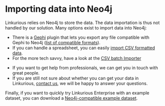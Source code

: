# Importing data into Neo4j

Linkurious relies on Neo4j to store the data.
The data importation is thus not handled by our solution.
Many options exist to import data into Neo4j:

- There is a [Gephi](https://gephi.org/) plugin that lets you export any file compatible with Gephi to Neo4j ([list of compatible formats](https://gephi.org/users/supported-graph-formats/)).
- If you can handle a spreadsheet, you can easily [import CSV formatted data](https://neo4j.com/blog/importing-data-into-neo4j-the-spreadsheet-way/).
- For the more tech savvy, have a look at the [CSV batch Importer](https://github.com/jexp/batch-import) 
<!-- 
not maintained:
or the [Talend connector](https://github.com/Zenika/talend-neo4j-connector).
-->
- If you want to get help from professionals, we can get you in touch with great people.
- If you are still not sure about whether you can get your data in Linkurious, [contact us](/support), we will be happy to answer your questions.

Finally, if you want to quickly try Linkurious Enterprise with an example dataset, you can download a [Neo4j-compatible example dataset](https://neo4j.com/developer/example-data/).
